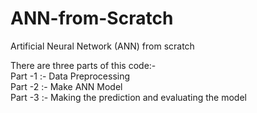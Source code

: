 # ANN-from-Scratch

Artificial Neural Network (ANN) from scratch

There are three parts of this code:- <br>
Part -1 :- Data Preprocessing <br>
Part -2 :- Make ANN Model <br>
Part -3 :- Making the prediction and evaluating the model <br>
